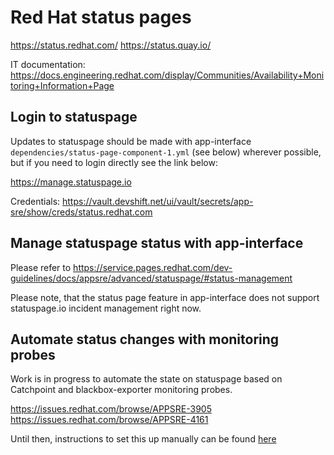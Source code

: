 # Red Hat status pages

https://status.redhat.com/
https://status.quay.io/

IT documentation: https://docs.engineering.redhat.com/display/Communities/Availability+Monitoring+Information+Page

## Login to statuspage

Updates to statuspage should be made with app-interface `dependencies/status-page-component-1.yml` (see below) wherever possible, but if you need to login directly see the link below:

https://manage.statuspage.io

Credentials: https://vault.devshift.net/ui/vault/secrets/app-sre/show/creds/status.redhat.com

## Manage statuspage status with app-interface

Please refer to https://service.pages.redhat.com/dev-guidelines/docs/appsre/advanced/statuspage/#status-management

Please note, that the status page feature in app-interface does not support statuspage.io incident management right now.

## Automate status changes with monitoring probes

Work is in progress to automate the state on statuspage based on Catchpoint and blackbox-exporter monitoring probes.

https://issues.redhat.com/browse/APPSRE-3905
https://issues.redhat.com/browse/APPSRE-4161

Until then, instructions to set this up manually can be found [here](https://gitlab.cee.redhat.com/service/app-interface/-/blob/master/docs/app-sre/catchpoint.md)
